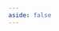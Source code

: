 ```yaml
---
aside: false
---
```


<script setup>
import { useData, useRouter } from 'vitepress';
import DownloadPage from '../../.vitepress/theme/components/download/DownloadPage.vue';

const { lang } = useData();
const router = useRouter();

// Ensure we're on the correct language path for download page
if (lang.value && lang.value !== 'de' && window.location.pathname.includes('/de/download')) {
  // If language is not German but we're on German download page, redirect to correct language
  router.go(`/${lang.value}/download`);
}
</script>

<ClientOnly>
    <DownloadPage/>
</ClientOnly>
